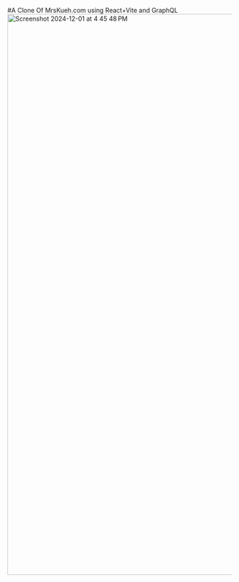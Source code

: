 #A Clone Of MrsKueh.com using React+Vite and GraphQL
<img width="1263" alt="Screenshot 2024-12-01 at 4 45 48 PM" src="https://github.com/user-attachments/assets/fb809471-f846-4807-ad04-39aa6cc222af">
